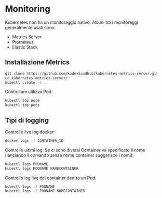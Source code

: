 Monitoring
==========

Kubernetes non ha un monitoraggio nativo.
Alcuni tra i monitoraggi generalmente usati sono:
- Metrics Server
- Prometeus
- Elastic Stack

Installazione Metrics
---------------------

```bash
git clone https://github.com/kodekloudhub/kubernetes-metrics-server.git
cd kubernetes-metrics-server/
kubectl create -f .
```

Controllare utilizzo Pod:
```bash
kubectl top node
kubectl top pods
```

Tipi di logging
---------------

Controllo live log docker:
```bash
docker logs -f CONTAINER_ID
```

Controllo ultimi log:
Se ci sono diversi Container va specificato il nome (lanciando il comando senza nome container suggerisce i nomi):
```bash
kubectl logs PODNAME
kubectl logs PODNAME NAMECONTAINER
```

Controllo log live dei container dentro un Pod.
```bash
kubectl logs -f PODNAME
kubectl logs -f PODNAME NOMECONTAINER
```